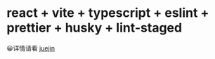 # react + vite + typescript + eslint + prettier + husky + lint-staged

😀详情请看 [juejin](https://juejin.cn/post/7213575951116058685)
